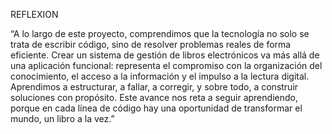REFLEXION

“A lo largo de este proyecto, comprendimos que la tecnología no solo se trata de escribir código, sino de resolver problemas reales de forma eficiente. Crear un sistema de gestión de libros electrónicos va más allá de una aplicación funcional: representa el compromiso con la organización del conocimiento, el acceso a la información y el impulso a la lectura digital. Aprendimos a estructurar, a fallar, a corregir, y sobre todo, a construir soluciones con propósito. Este avance nos reta a seguir aprendiendo, porque en cada línea de código hay una oportunidad de transformar el mundo, un libro a la vez.”
